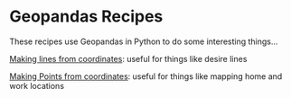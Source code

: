 # Geopandas Recipes

These recipes use Geopandas in Python to do some interesting things...

[Making lines from coordinates](make_lines.md): useful for things like desire lines

[Making Points from coordinates](make_points.md): useful for things like mapping home and work locations